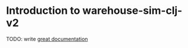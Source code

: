 # Introduction to warehouse-sim-clj-v2

TODO: write [great documentation](http://jacobian.org/writing/what-to-write/)

